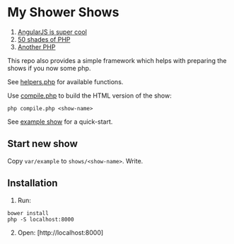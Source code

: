 # My Shower Shows

1. [AngularJS is super cool](shows/angular)
2. [50 shades of PHP](shows/50-shades-of-php)
3. [Another PHP](shows/another-php)

This repo also provides a simple framework which helps with preparing the shows if you now some php.

See [helpers.php](helpers.php) for available functions.

Use [compile.php](compile.php) to build the HTML version of the show:
```
php compile.php <show-name>
```

See [example show](var/example) for a quick-start.

## Start new show

Copy `var/example` to `shows/<show-name>`. Write.

## Installation

1. Run:
```
bower install
php -S localhost:8000
```
2. Open: [http://localhost:8000]